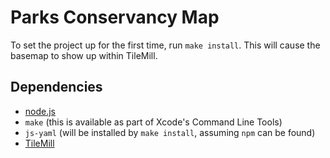 # Parks Conservancy Map

To set the project up for the first time, run `make install`. This will cause
the basemap to show up within TileMill.

## Dependencies

* [node.js](http://nodejs.org/)
* `make` (this is available as part of Xcode's Command Line Tools)
* `js-yaml` (will be installed by `make install`, assuming `npm` can be found)
* [TileMill](http://www.mapbox.com/tilemill/)
